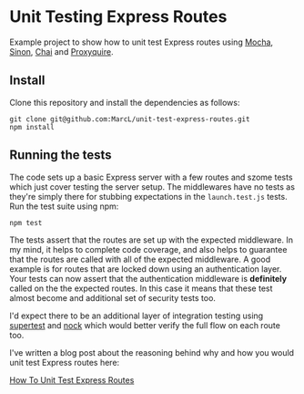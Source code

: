 # Unit Testing Express Routes

Example project to show how to unit test Express routes using [Mocha](https://mochajs.org/), [Sinon](http://sinonjs.org/), [Chai](http://chaijs.com/) and [Proxyquire](https://github.com/thlorenz/proxyquire).

## Install

Clone this repository and install the dependencies as follows:

```
git clone git@github.com:MarcL/unit-test-express-routes.git
npm install
```

## Running the tests

The code sets up a basic Express server with a few routes and szome tests which just cover testing the server setup. The middlewares have no tests as they're simply there for stubbing expectations in the `launch.test.js` tests. Run the test suite using npm:

```
npm test
```

The tests assert that the routes are set up with the expected middleware. In my mind, it helps to complete code coverage, and also helps to guarantee that the routes are called with all of the expected middleware. A good example is for routes that are locked down using an authentication layer. Your tests can now assert that the authentication middleware is **definitely** called on the the expected routes. In this case it means that these test almost become and additional set of security tests too.

I'd expect there to be an additional layer of integration testing using [supertest](https://github.com/visionmedia/supertest) and [nock](https://github.com/node-nock/nock) which would better verify the full flow on each route too.

I've written a blog post about the reasoning behind why and how you would unit test Express routes here:

[How To Unit Test Express Routes](http://www.marclittlemore.com/how-to-unit-test-express-routes/?utm_source=github&utm_campaign=unit-test-express-routes&utm_medium=repository) 
